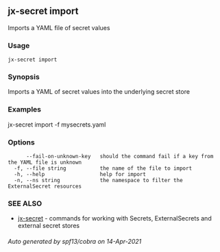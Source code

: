 ## jx-secret import

Imports a YAML file of secret values

### Usage

```
jx-secret import
```

### Synopsis

Imports a YAML of secret values into the underlying secret store

### Examples

  jx-secret import -f mysecrets.yaml

### Options

```
      --fail-on-unknown-key   should the command fail if a key from the YAML file is unknown
  -f, --file string           the name of the file to import
  -h, --help                  help for import
  -n, --ns string             the namespace to filter the ExternalSecret resources
```

### SEE ALSO

* [jx-secret](jx-secret.md)	 - commands for working with Secrets, ExternalSecrets and external secret stores

###### Auto generated by spf13/cobra on 14-Apr-2021
